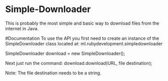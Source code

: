 # Simple-Downloader
This is probably the most simple and basic way to download files from the internet in Java.

#Documentation
To use the API you first need to create an instance of the SimpleDownloader class located at: ml.rubydevelopment.simpledownloader

SimpleDownloader download = new SimpleDownloader();

Next just run the command:
download.download(URL, file destination);

Note: The file destination needs to be a string.

